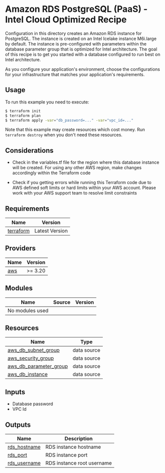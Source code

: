 # Amazon RDS PostgreSQL (PaaS) - Intel Cloud Optimized Recipe

Configuration in this directory creates an Amazon RDS instance for PostgreSQL. The instance is created on an Intel Icelake instance M6i.large by default. The instance is pre-configured with parameters within the database parameter group that is optimized for Intel architecture. The goal of this recipe is to get you started with a database configured to run best on Intel architecture.

As you configure your application's environment, choose the configurations for your infrastructure that matches your application's requirements.

## Usage

To run this example you need to execute:

```bash
$ terraform init
$ terraform plan
$ terraform apply -var="db_password=..." -var="vpc_id=..."
```

Note that this example may create resources which cost money. Run `terraform destroy` when you don't need these resources.

## Considerations
- Check in the variables.tf file for the region where this database instance will be created. For using any other AWS region, make changes accordingly within the Terraform code

- Check if you getting errors while running this Terraform code due to AWS defined soft limits or hard limits within your AWS account. Please work with your AWS support team to resolve limit constraints

<!-- BEGINNING OF PRE-COMMIT-TERRAFORM DOCS HOOK -->
## Requirements

| Name | Version |
|------|---------|
| <a name="requirement_terraform"></a> [terraform](#requirement\_terraform) | Latest Version |

## Providers

| Name | Version |
|------|---------|
| <a name="provider_aws"></a> [aws](#provider\_aws) | >= 3.20 |

## Modules

| Name | Source | Version |
|------|--------|---------|
| <a name="module_vpc"></a> No modules used|

## Resources

| Name | Type |
|------|------|
| [aws_db_subnet_group](https://registry.terraform.io/providers/hashicorp/aws/latest/docs/resources/db_subnet_group) | data source |
| [aws_security_group](https://registry.terraform.io/providers/hashicorp/aws/latest/docs/resources/security_group) | data source |
| [aws_db_parameter_group](https://registry.terraform.io/providers/hashicorp/aws/latest/docs/resources/db_parameter_group) | data source |
| [aws_db_instance](https://registry.terraform.io/providers/hashicorp/aws/latest/docs/resources/db_instance) | data source |

## Inputs

- Database password 
- VPC Id

## Outputs

| Name | Description |
|------|-------------|
| <a name="rds_hostname"></a> [rds_hostname](#output\_rds\_hostname) | RDS instance hostname |
| <a name="rds_port"></a> [rds_port](#output\_rds\_port) | RDS instance port |
| <a name="rds_username"></a> [rds_username](#output\_rds\_username) | RDS instance root username |

<!-- END OF PRE-COMMIT-TERRAFORM DOCS HOOK -->